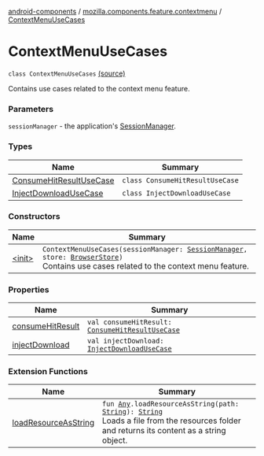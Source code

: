 [android-components](../../index.md) / [mozilla.components.feature.contextmenu](../index.md) / [ContextMenuUseCases](./index.md)

# ContextMenuUseCases

`class ContextMenuUseCases` [(source)](https://github.com/mozilla-mobile/android-components/blob/master/components/feature/contextmenu/src/main/java/mozilla/components/feature/contextmenu/ContextMenuUseCases.kt#L19)

Contains use cases related to the context menu feature.

### Parameters

`sessionManager` - the application's [SessionManager](../../mozilla.components.browser.session/-session-manager/index.md).

### Types

| Name | Summary |
|---|---|
| [ConsumeHitResultUseCase](-consume-hit-result-use-case/index.md) | `class ConsumeHitResultUseCase` |
| [InjectDownloadUseCase](-inject-download-use-case/index.md) | `class InjectDownloadUseCase` |

### Constructors

| Name | Summary |
|---|---|
| [&lt;init&gt;](-init-.md) | `ContextMenuUseCases(sessionManager: `[`SessionManager`](../../mozilla.components.browser.session/-session-manager/index.md)`, store: `[`BrowserStore`](../../mozilla.components.browser.state.store/-browser-store/index.md)`)`<br>Contains use cases related to the context menu feature. |

### Properties

| Name | Summary |
|---|---|
| [consumeHitResult](consume-hit-result.md) | `val consumeHitResult: `[`ConsumeHitResultUseCase`](-consume-hit-result-use-case/index.md) |
| [injectDownload](inject-download.md) | `val injectDownload: `[`InjectDownloadUseCase`](-inject-download-use-case/index.md) |

### Extension Functions

| Name | Summary |
|---|---|
| [loadResourceAsString](../../mozilla.components.support.test.file/kotlin.-any/load-resource-as-string.md) | `fun `[`Any`](https://kotlinlang.org/api/latest/jvm/stdlib/kotlin/-any/index.html)`.loadResourceAsString(path: `[`String`](https://kotlinlang.org/api/latest/jvm/stdlib/kotlin/-string/index.html)`): `[`String`](https://kotlinlang.org/api/latest/jvm/stdlib/kotlin/-string/index.html)<br>Loads a file from the resources folder and returns its content as a string object. |
